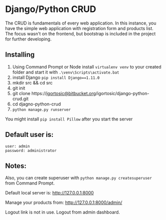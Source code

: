 # Django/Python CRUD

The CRUD is fundamentals of every web application. In this instance, you have the simple web application with registration form and products list. The focus wasn't on the frontend, but bootstrap is included in the project for further developing.

## Installing

1. Using Command Prompt or Node install `virtualenv venv` to your created folder and       start it with `.\venv\Scripts\activate.bat`
2. install Django `pip install Django==1.11.0`
3. mkdir src && cd src
4. git init
5. git clone https://igortosic@bitbucket.org/igortosic/django-python-crud.git
6. cd djagno-python-crud
7. `python manage.py runserver` <port>

You might install `pip install Pillow` after you start the server

## Default user is:
    user: admin
    password: administrator

## Notes:
Also, you can create superuser with `python manage.py createsuperuser` from Command Prompt.

Default local server is: http://127.0.0.1:8000

Manage your products from: http://127.0.0.1:8000/admin/

Logout link is not in use. Logout from admin dashboard.

